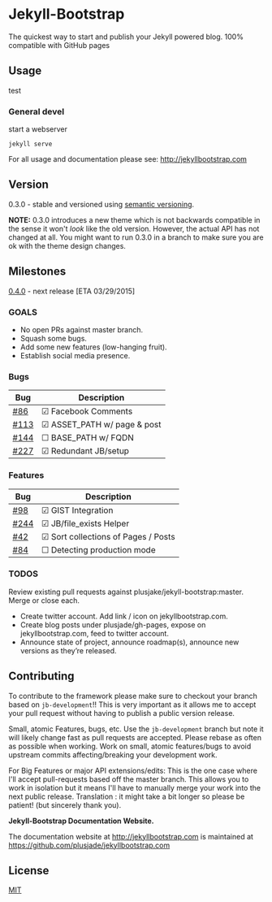 # Jekyll-Bootstrap

The quickest way to start and publish your Jekyll powered blog. 100% compatible with GitHub pages

## Usage
test
### General devel

start a webserver

```
jekyll serve
```

For all usage and documentation please see: <http://jekyllbootstrap.com>

## Version

0.3.0 - stable and versioned using [semantic versioning](http://semver.org/).

**NOTE:** 0.3.0 introduces a new theme which is not backwards compatible in the sense it won't _look_ like the old version.
However, the actual API has not changed at all.
You might want to run 0.3.0 in a branch to make sure you are ok with the theme design changes.

## Milestones

[0.4.0](https://github.com/plusjade/jekyll-bootstrap/milestones/v%200.4.0) - next release [ETA 03/29/2015]

### GOALS

* No open PRs against master branch.
* Squash some bugs.
* Add some new features (low-hanging fruit).
* Establish social media presence.


### Bugs

|Bug |Description
|------|---------------
|[#86](https://github.com/plusjade/jekyll-bootstrap/issues/86)  |&#x2611; Facebook Comments
|[#113](https://github.com/plusjade/jekyll-bootstrap/issues/113)|&#x2611; ASSET_PATH w/ page & post
|[#144](https://github.com/plusjade/jekyll-bootstrap/issues/144)|&#x2610; BASE_PATH w/ FQDN
|[#227](https://github.com/plusjade/jekyll-bootstrap/issues/227)|&#x2611; Redundant JB/setup

### Features

|Bug |Description
|------|---------------
|[#98](https://github.com/plusjade/jekyll-bootstrap/issues/98)  |&#x2611; GIST Integration
|[#244](https://github.com/plusjade/jekyll-bootstrap/issues/244)|&#x2611; JB/file_exists Helper
|[#42](https://github.com/plusjade/jekyll-bootstrap/issues/42)  |&#x2611; Sort collections of Pages / Posts
|[#84](https://github.com/plusjade/jekyll-bootstrap/issues/84)  |&#x2610; Detecting production mode

### TODOS

Review existing pull requests against plusjake/jekyll-bootstrap:master. Merge or close each.

* Create twitter account. Add link / icon on jekyllbootstrap.com.
* Create blog posts under plusjade/gh-pages, expose on jekyllbootstrap.com, feed to twitter account.
* Announce state of project, announce roadmap(s), announce new versions as they’re released.

## Contributing


To contribute to the framework please make sure to checkout your branch based on `jb-development`!!
This is very important as it allows me to accept your pull request without having to publish a public version release.

Small, atomic Features, bugs, etc.
Use the `jb-development` branch but note it will likely change fast as pull requests are accepted.
Please rebase as often as possible when working.
Work on small, atomic features/bugs to avoid upstream commits affecting/breaking your development work.

For Big Features or major API extensions/edits:
This is the one case where I'll accept pull-requests based off the master branch.
This allows you to work in isolation but it means I'll have to manually merge your work into the next public release.
Translation : it might take a bit longer so please be patient! (but sincerely thank you).

**Jekyll-Bootstrap Documentation Website.**

The documentation website at <http://jekyllbootstrap.com> is maintained at https://github.com/plusjade/jekyllbootstrap.com


## License

[MIT](http://opensource.org/licenses/MIT)

